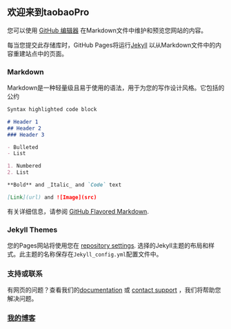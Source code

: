 ## 欢迎来到taobaoPro

您可以使用 [GitHub 编辑器](https://github.com/taobaoPro/taobaoPro.github.io/edit/master/README.md) 在Markdown文件中维护和预览您网站的内容。

每当您提交此存储库时，GitHub Pages将运行[Jekyll](https://jekyllrb.com/) 以从Markdown文件中的内容重建站点中的页面。

### Markdown

Markdown是一种轻量级且易于使用的语法，用于为您的写作设计风格。它包括的公约

```markdown
Syntax highlighted code block

# Header 1
## Header 2
### Header 3

- Bulleted
- List

1. Numbered
2. List

**Bold** and _Italic_ and `Code` text

[Link](url) and ![Image](src)
```

有关详细信息，请参阅 [GitHub Flavored Markdown](https://guides.github.com/features/mastering-markdown/).

### Jekyll Themes

您的Pages网站将使用您在 [repository settings](https://github.com/taobaoPro/taobaoPro.github.io/settings). 选择的Jekyll主题的布局和样式。此主题的名称保存在`Jekyll_config.yml`配置文件中。

### 支持或联系

有网页的问题？查看我们的[documentation](https://help.github.com/categories/github-pages-basics/) 或 [contact support](https://github.com/contact) ，我们将帮助您解决问题。

### [我的博客](http://wangyongjie.top) 
